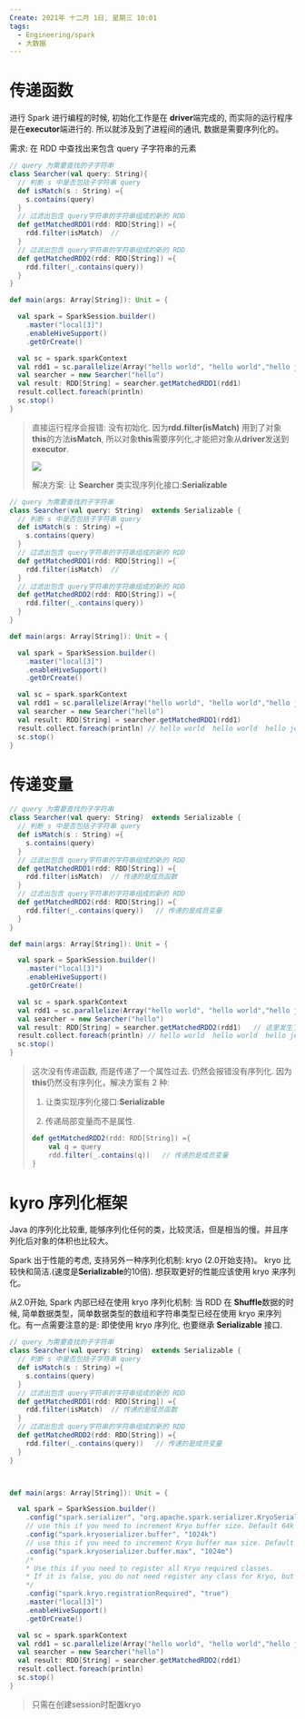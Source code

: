 ```yaml
---
Create: 2021年 十二月 1日, 星期三 10:01
tags: 
  - Engineering/spark
  - 大数据
---
```


# 传递函数

进行 Spark 进行编程的时候, 初始化工作是在 **driver**端完成的, 而实际的运行程序是在**executor**端进行的. 所以就涉及到了进程间的通讯, 数据是需要序列化的。



需求: 在 RDD 中查找出来包含 query 子字符串的元素

```scala
// query 为需要查找的子字符串
class Searcher(val query: String){
  // 判断 s 中是否包括子字符串 query
  def isMatch(s : String) ={
    s.contains(query)
  }
  // 过滤出包含 query字符串的字符串组成的新的 RDD
  def getMatchedRDD1(rdd: RDD[String]) ={
    rdd.filter(isMatch)  //
  }
  // 过滤出包含 query字符串的字符串组成的新的 RDD
  def getMatchedRDD2(rdd: RDD[String]) ={
    rdd.filter(_.contains(query))
  }
}

def main(args: Array[String]): Unit = {

  val spark = SparkSession.builder()
    .master("local[3]")
    .enableHiveSupport()
    .getOrCreate()

  val sc = spark.sparkContext
  val rdd1 = sc.parallelize(Array("hello world", "hello world","hello jeffery", "jeffery", "hahah"), 2)
  val searcher = new Searcher("hello")
  val result: RDD[String] = searcher.getMatchedRDD1(rdd1)
  result.collect.foreach(println)
  sc.stop()
}

```

> 直接运行程序会报错: 没有初始化. 因为**rdd.filter(isMatch)** 用到了对象**this**的方法**isMatch**, 所以对象**this**需要序列化,才能把对象从**driver**发送到**executor**.
>
> ![](https://images-1257755739.cos.ap-guangzhou.myqcloud.com/hexo/posts/spark-rdd-programing/image-20210920135709389.png)
>
> 解决方案: 让 **Searcher** 类实现序列化接口:**Serializable**

```scala
// query 为需要查找的子字符串
class Searcher(val query: String)  extends Serializable {
  // 判断 s 中是否包括子字符串 query
  def isMatch(s : String) ={
    s.contains(query)
  }
  // 过滤出包含 query字符串的字符串组成的新的 RDD
  def getMatchedRDD1(rdd: RDD[String]) ={
    rdd.filter(isMatch)  //
  }
  // 过滤出包含 query字符串的字符串组成的新的 RDD
  def getMatchedRDD2(rdd: RDD[String]) ={
    rdd.filter(_.contains(query))
  }
}

def main(args: Array[String]): Unit = {

  val spark = SparkSession.builder()
    .master("local[3]")
    .enableHiveSupport()
    .getOrCreate()

  val sc = spark.sparkContext
  val rdd1 = sc.parallelize(Array("hello world", "hello world","hello jeffery", "jeffery", "hahah"), 2)
  val searcher = new Searcher("hello")
  val result: RDD[String] = searcher.getMatchedRDD1(rdd1)
  result.collect.foreach(println) // hello world  hello world  hello jeffery
  sc.stop()
}
```



# 传递变量

```scala
// query 为需要查找的子字符串
class Searcher(val query: String)  extends Serializable {
  // 判断 s 中是否包括子字符串 query
  def isMatch(s : String) ={
    s.contains(query)
  }
  // 过滤出包含 query字符串的字符串组成的新的 RDD
  def getMatchedRDD1(rdd: RDD[String]) ={
    rdd.filter(isMatch)  // 传递的是成员函数
  }
  // 过滤出包含 query字符串的字符串组成的新的 RDD
  def getMatchedRDD2(rdd: RDD[String]) ={
    rdd.filter(_.contains(query))   // 传递的是成员变量
  }
}

def main(args: Array[String]): Unit = {

  val spark = SparkSession.builder()
    .master("local[3]")
    .enableHiveSupport()
    .getOrCreate()

  val sc = spark.sparkContext
  val rdd1 = sc.parallelize(Array("hello world", "hello world","hello jeffery", "jeffery", "hahah"), 2)
  val searcher = new Searcher("hello")
  val result: RDD[String] = searcher.getMatchedRDD2(rdd1)   // 这里发生了变化，getMatchedRDD2使用了 成员变量 query
  result.collect.foreach(println) // hello world  hello world  hello jeffery
  sc.stop()
}
```

> 这次没有传递函数, 而是传递了一个属性过去. 仍然会报错没有序列化. 因为**this**仍然没有序列化，解决方案有 2 种:
>
> 1. 让类实现序列化接口:**Serializable**
>
> 2. 传递局部变量而不是属性.
>
> 	```scala
> 	def getMatchedRDD2(rdd: RDD[String]) ={
> 	    val q = query
> 	    rdd.filter(_.contains(q))   // 传递的是成员变量
> 	}
> 	```



# kyro 序列化框架

Java 的序列化比较重, 能够序列化任何的类，比较灵活，但是相当的慢。并且序列化后对象的体积也比较大。

Spark 出于性能的考虑, 支持另外一种序列化机制: kryo (2.0开始支持)。 kryo 比较快和简洁.(速度是**Serializable**的10倍). 想获取更好的性能应该使用 kryo 来序列化。

从2.0开始, Spark 内部已经在使用 kryo 序列化机制: 当 RDD 在 **Shuffle**数据的时候, 简单数据类型，简单数据类型的数组和字符串类型已经在使用 kryo 来序列化。有一点需要注意的是: 即使使用 kryo 序列化, 也要继承 **Serializable** 接口.

```scala
// query 为需要查找的子字符串
class Searcher(val query: String)  extends Serializable {
  // 判断 s 中是否包括子字符串 query
  def isMatch(s : String) ={
    s.contains(query)
  }
  // 过滤出包含 query字符串的字符串组成的新的 RDD
  def getMatchedRDD1(rdd: RDD[String]) ={
    rdd.filter(isMatch)  // 传递的是成员函数
  }
  // 过滤出包含 query字符串的字符串组成的新的 RDD
  def getMatchedRDD2(rdd: RDD[String]) ={
    rdd.filter(_.contains(query))   // 传递的是成员变量
  }
}



def main(args: Array[String]): Unit = {

  val spark = SparkSession.builder()
    .config("spark.serializer", "org.apache.spark.serializer.KryoSerializer")
    // use this if you need to increment Kryo buffer size. Default 64k
    .config("spark.kryoserializer.buffer", "1024k")
    // use this if you need to increment Kryo buffer max size. Default 64m
    .config("spark.kryoserializer.buffer.max", "1024m")
    /*
    * Use this if you need to register all Kryo required classes.
    * If it is false, you do not need register any class for Kryo, but it will increase your data size when the data is serializing.
    */
    .config("spark.kryo.registrationRequired", "true")
    .master("local[3]")
    .enableHiveSupport()
    .getOrCreate()

  val sc = spark.sparkContext
  val rdd1 = sc.parallelize(Array("hello world", "hello world","hello jeffery", "jeffery", "hahah"), 2)
  val searcher = new Searcher("hello")
  val result: RDD[String] = searcher.getMatchedRDD2(rdd1)
  result.collect.foreach(println)
  sc.stop()
}


```

> 只需在创建session时配置kryo






